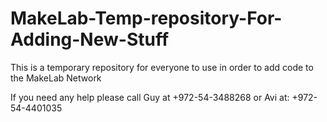 # MakeLab-Temp-repository-For-Adding-New-Stuff
This is a temporary repository for everyone to use in order to add code to the MakeLab Network

If you need any help please call Guy at +972-54-3488268 or Avi at: +972-54-4401035
